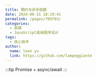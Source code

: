 ```yaml
---
title: 期约与异步函数
date: 2024-08-31 18:19:41
permalink: /pages/789703/
categories:
  - 前端
  - JavaScript高级程序设计
tags:
  - 核心技术
author: 
  name: leon yu
  link: https://github.com/lampeggiante
---
```


:::tip
Promise + async/await
:::
